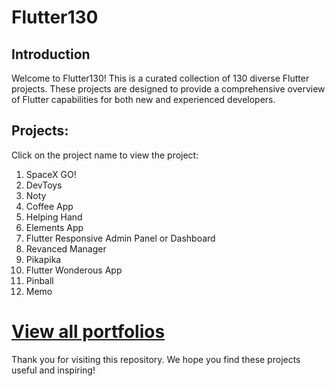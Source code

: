 # Flutter130

## Introduction
Welcome to Flutter130! This is a curated collection of 130 diverse Flutter projects. These projects are designed to provide a comprehensive overview of Flutter capabilities for both new and experienced developers.

## Projects:
Click on the project name to view the project:

1. SpaceX GO!
2. DevToys
3. Noty
4. Coffee App
5. Helping Hand
6. Elements App
7. Flutter Responsive Admin Panel or Dashboard
8. Revanced Manager
9. Pikapika
10. Flutter Wonderous App
11. Pinball
12. Memo
<h1><a href="https://github.com/SeyyedAmirNimaGhaebi/My-best-portfolios">View all portfolios</a></h1>

Thank you for visiting this repository. We hope you find these projects useful and inspiring!

